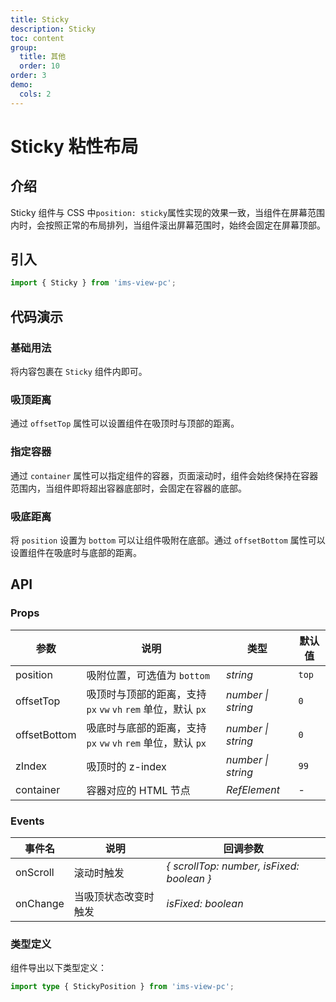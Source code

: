 ```yaml
---
title: Sticky
description: Sticky
toc: content
group:
  title: 其他
  order: 10
order: 3
demo:
  cols: 2
---
```


# Sticky 粘性布局

## 介绍

Sticky 组件与 CSS 中`position: sticky`属性实现的效果一致，当组件在屏幕范围内时，会按照正常的布局排列，当组件滚出屏幕范围时，始终会固定在屏幕顶部。

## 引入

```js
import { Sticky } from 'ims-view-pc';
```

## 代码演示

### 基础用法

将内容包裹在 `Sticky` 组件内即可。

<code src='./demo/index.tsx'></code>

### 吸顶距离

通过 `offsetTop` 属性可以设置组件在吸顶时与顶部的距离。

### 指定容器

通过 `container` 属性可以指定组件的容器，页面滚动时，组件会始终保持在容器范围内，当组件即将超出容器底部时，会固定在容器的底部。

### 吸底距离

将 `position` 设置为 `bottom` 可以让组件吸附在底部。通过 `offsetBottom` 属性可以设置组件在吸底时与底部的距离。

## API

### Props

| 参数         | 说明                                                          | 类型               | 默认值 |
| ------------ | ------------------------------------------------------------- | ------------------ | ------ |
| position     | 吸附位置，可选值为 `bottom`                                   | _string_           | `top`  |
| offsetTop    | 吸顶时与顶部的距离，支持 `px` `vw` `vh` `rem` 单位，默认 `px` | _number \| string_ | `0`    |
| offsetBottom | 吸底时与底部的距离，支持 `px` `vw` `vh` `rem` 单位，默认 `px` | _number \| string_ | `0`    |
| zIndex       | 吸顶时的 z-index                                              | _number \| string_ | `99`   |
| container    | 容器对应的 HTML 节点                                          | _RefElement_       | -      |

### Events

| 事件名   | 说明                 | 回调参数                                  |
| -------- | -------------------- | ----------------------------------------- |
| onScroll | 滚动时触发           | _{ scrollTop: number, isFixed: boolean }_ |
| onChange | 当吸顶状态改变时触发 | _isFixed: boolean_                        |

### 类型定义

组件导出以下类型定义：

```ts
import type { StickyPosition } from 'ims-view-pc';
```
